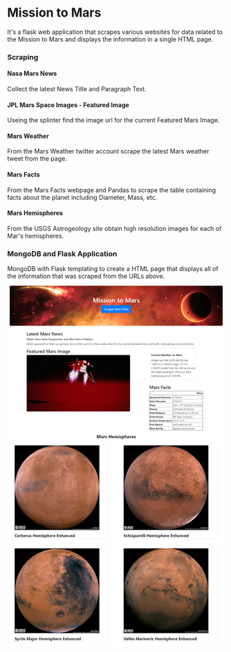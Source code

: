 # Mission to Mars
It's a flask web application that scrapes various websites for data related to the Mission to Mars and displays the information in a single HTML page.

### Scraping
#### Nasa Mars News
Collect the latest News Title and Paragraph Text.

#### JPL Mars Space Images - Featured Image
Useing the splinter find the image url for the current Featured Mars Image.

#### Mars Weather
From the Mars Weather twitter account scrape the latest Mars weather tweet from the page. 

#### Mars Facts
From the Mars Facts webpage and Pandas to scrape the table containing facts about the planet including Diameter, Mass, etc.

#### Mars Hemispheres
From the USGS Astrogeology site obtain high resolution images for each of Mar's hemispheres.


### MongoDB and Flask Application
MongoDB with Flask templating to create a HTML page that displays all of the information that was scraped from the URLs above.

![screen_shot](screen_shot0.png)
